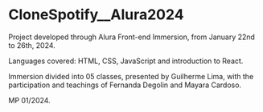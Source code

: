 # CloneSpotify__Alura2024

Project developed through Alura Front-end Immersion, from January 22nd to 26th, 2024.

Languages ​​covered: HTML, CSS, JavaScript and introduction to React.

Immersion divided into 05 classes, presented by Guilherme Lima, with the participation and teachings of Fernanda Degolin and Mayara Cardoso.

MP 01/2024.
